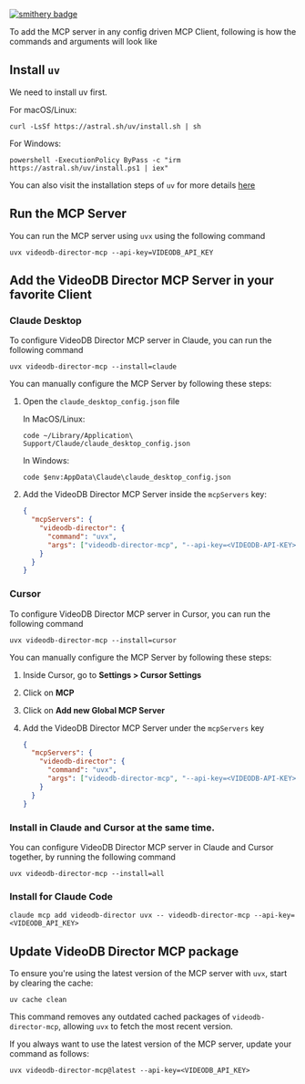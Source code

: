 [![smithery badge](https://smithery.ai/badge/@video-db/agent-toolkit)](https://smithery.ai/server/@video-db/agent-toolkit)

To add the MCP server in any config driven MCP Client, following is how the commands and arguments will look like

## Install `uv`
We need to install uv first.

For macOS/Linux:
```
curl -LsSf https://astral.sh/uv/install.sh | sh
```
For Windows:

```
powershell -ExecutionPolicy ByPass -c "irm https://astral.sh/uv/install.ps1 | iex"
```

You can also visit the installation steps of `uv` for more details [here](https://docs.astral.sh/uv/getting-started/installation)

## Run the MCP Server
You can run the MCP server using `uvx` using the following command

```
uvx videodb-director-mcp --api-key=VIDEODB_API_KEY
```

## Add the VideoDB Director MCP Server in your favorite Client

### Claude Desktop

To configure VideoDB Director MCP server in Claude, you can run the following command

```uvx videodb-director-mcp --install=claude```

You can manually configure the MCP Server by following these steps:

1. Open the `claude_desktop_config.json` file

   In MacOS/Linux:

   ```
   code ~/Library/Application\ Support/Claude/claude_desktop_config.json
   ```

   In Windows:

   ```
   code $env:AppData\Claude\claude_desktop_config.json
   ```

2. Add the VideoDB Director MCP Server inside the `mcpServers` key:

   ```json
   {
     "mcpServers": {
       "videodb-director": {
         "command": "uvx",
         "args": ["videodb-director-mcp", "--api-key=<VIDEODB-API-KEY>"]
       }
     }
   }
   ```

### Cursor

To configure VideoDB Director MCP server in Cursor, you can run the following command

```uvx videodb-director-mcp --install=cursor```

You can manually configure the MCP Server by following these steps:

1. Inside Cursor, go to **Settings > Cursor Settings**
2. Click on **MCP**
3. Click on **Add new Global MCP Server**
4. Add the VideoDB Director MCP Server under the `mcpServers` key

   ```json
   {
     "mcpServers": {
       "videodb-director": {
         "command": "uvx",
         "args": ["videodb-director-mcp", "--api-key=<VIDEODB-API-KEY>"]
       }
     }
   }
   ```

### Install in Claude and Cursor at the same time.
You can configure VideoDB Director MCP server in Claude and Cursor together, by running the following command

```
uvx videodb-director-mcp --install=all
```


### Install for Claude Code

```
claude mcp add videodb-director uvx -- videodb-director-mcp --api-key=<VIDEODB_API_KEY>
```

## Update VideoDB Director MCP package

To ensure you're using the latest version of the MCP server with `uvx`, start by clearing the cache:

```
uv cache clean
```

This command removes any outdated cached packages of `videodb-director-mcp`, allowing `uvx` to fetch the most recent version.

If you always want to use the latest version of the MCP server, update your command as follows:
```
uvx videodb-director-mcp@latest --api-key=<VIDEODB_API_KEY>
```
